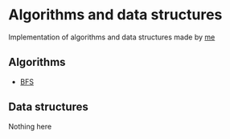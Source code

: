 # Algorithms and data structures
Implementation of algorithms and data structures made by [me](https://github.com/beltranamenabar)

## Algorithms
* [BFS](/Graphs/BFS.cpp)

## Data structures
Nothing here
